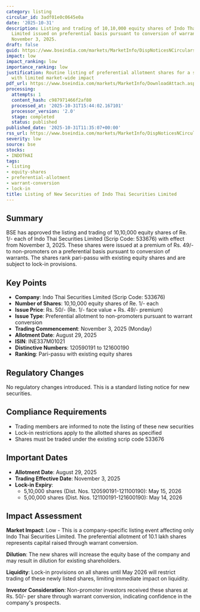 ```yaml
---
category: listing
circular_id: 3adf01e0c0645e0a
date: '2025-10-31'
description: Listing and trading of 10,10,000 equity shares of Indo Thai Securities
  Limited issued on preferential basis pursuant to conversion of warrants, effective
  November 3, 2025.
draft: false
guid: https://www.bseindia.com/markets/MarketInfo/DispNoticesNCirculars.aspx?Noticeid={8850CF4D-BAAC-4575-83D3-1693E93D393D}&noticeno=20251031-24&dt=10/31/2025&icount=24&totcount=62&flag=0
impact: low
impact_ranking: low
importance_ranking: low
justification: Routine listing of preferential allotment shares for a single company
  with limited market-wide impact
pdf_url: https://www.bseindia.com/markets/MarketInfo/DownloadAttach.aspx?id=20251031-24&attachedId=
processing:
  attempts: 1
  content_hash: c987971466f2af80
  processed_at: '2025-10-31T15:44:02.167101'
  processor_version: '2.0'
  stage: completed
  status: published
published_date: '2025-10-31T11:35:07+00:00'
rss_url: https://www.bseindia.com/markets/MarketInfo/DispNoticesNCirculars.aspx?Noticeid={8850CF4D-BAAC-4575-83D3-1693E93D393D}&noticeno=20251031-24&dt=10/31/2025&icount=24&totcount=62&flag=0
severity: low
source: bse
stocks:
- INDOTHAI
tags:
- listing
- equity-shares
- preferential-allotment
- warrant-conversion
- lock-in
title: Listing of New Securities of Indo Thai Securities Limited
---
```


## Summary

BSE has approved the listing and trading of 10,10,000 equity shares of Re. 1/- each of Indo Thai Securities Limited (Scrip Code: 533676) with effect from November 3, 2025. These shares were issued at a premium of Rs. 49/- to non-promoters on a preferential basis pursuant to conversion of warrants. The shares rank pari-passu with existing equity shares and are subject to lock-in provisions.

## Key Points

- **Company**: Indo Thai Securities Limited (Scrip Code: 533676)
- **Number of Shares**: 10,10,000 equity shares of Re. 1/- each
- **Issue Price**: Rs. 50/- (Re. 1/- face value + Rs. 49/- premium)
- **Issue Type**: Preferential allotment to non-promoters pursuant to warrant conversion
- **Trading Commencement**: November 3, 2025 (Monday)
- **Allotment Date**: August 29, 2025
- **ISIN**: INE337M01021
- **Distinctive Numbers**: 120590191 to 121600190
- **Ranking**: Pari-passu with existing equity shares

## Regulatory Changes

No regulatory changes introduced. This is a standard listing notice for new securities.

## Compliance Requirements

- Trading members are informed to note the listing of these new securities
- Lock-in restrictions apply to the allotted shares as specified
- Shares must be traded under the existing scrip code 533676

## Important Dates

- **Allotment Date**: August 29, 2025
- **Trading Effective Date**: November 3, 2025
- **Lock-in Expiry**:
  - 5,10,000 shares (Dist. Nos. 120590191-121100190): May 15, 2026
  - 5,00,000 shares (Dist. Nos. 121100191-121600190): May 14, 2026

## Impact Assessment

**Market Impact**: Low - This is a company-specific listing event affecting only Indo Thai Securities Limited. The preferential allotment of 10.1 lakh shares represents capital raised through warrant conversion.

**Dilution**: The new shares will increase the equity base of the company and may result in dilution for existing shareholders.

**Liquidity**: Lock-in provisions on all shares until May 2026 will restrict trading of these newly listed shares, limiting immediate impact on liquidity.

**Investor Consideration**: Non-promoter investors received these shares at Rs. 50/- per share through warrant conversion, indicating confidence in the company's prospects.